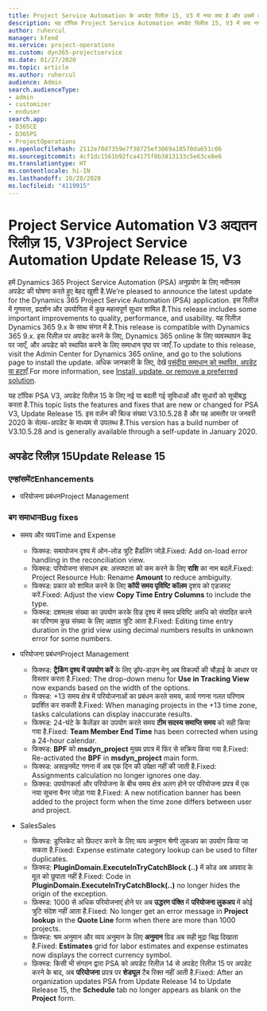```yaml
---
title: Project Service Automation के अपडेट रिलीज़ 15, V3 में नया क्या है और उसमें क्या परिवर्तन हुआ है
description: यह टॉपिक Project Service Automation अपडेट रिलीज़ 15, V3 में क्या नया है, इसके बारे में जानकारी प्रदान करता है.
author: ruhercul
manager: kfend
ms.service: project-operations
ms.custom: dyn365-projectservice
ms.date: 01/27/2020
ms.topic: article
ms.author: ruhercul
audience: Admin
search.audienceType:
- admin
- customizer
- enduser
search.app:
- D365CE
- D365PS
- ProjectOperations
ms.openlocfilehash: 2112e70d7359e7f30725ef3069a18570da651c06
ms.sourcegitcommit: 4cf1dc1561b92fca4175f0b3813133c5e63ce8e6
ms.translationtype: HT
ms.contentlocale: hi-IN
ms.lasthandoff: 10/28/2020
ms.locfileid: "4119915"
---
```

# <a name="project-service-automation-update-release-15-v3"></a><span data-ttu-id="b1d71-103">Project Service Automation V3 अद्यतन रिलीज़ 15, V3</span><span class="sxs-lookup"><span data-stu-id="b1d71-103">Project Service Automation Update Release 15, V3</span></span>

<span data-ttu-id="b1d71-104">हमें Dynamics 365 Project Service Automation (PSA) अनुप्रयोग के लिए नवीनतम अपडेट की घोषणा करते हुए बेहद खुशी है.</span><span class="sxs-lookup"><span data-stu-id="b1d71-104">We’re pleased to announce the latest update for the Dynamics 365 Project Service Automation (PSA) application.</span></span> <span data-ttu-id="b1d71-105">इस रिलीज़ में गुणवत्ता, प्रदर्शन और उपयोगिता में कुछ महत्वपूर्ण सुधार शामिल हैं.</span><span class="sxs-lookup"><span data-stu-id="b1d71-105">This release includes some important improvements to quality, performance, and usability.</span></span> <span data-ttu-id="b1d71-106">यह रिलीज़ Dynamics 365 9.x के साथ संगत में है.</span><span class="sxs-lookup"><span data-stu-id="b1d71-106">This release is compatible with Dynamics 365 9.x.</span></span> <span data-ttu-id="b1d71-107">इस रिलीज़ पर अपडेट करने के लिए, Dynamics 365 online के लिए व्यवस्थापन केंद्र पर जाएँ, और अपडेट को स्थापित करने के लिए समाधान पृष्ठ पर जाएँ.</span><span class="sxs-lookup"><span data-stu-id="b1d71-107">To update to this release, visit the Admin Center for Dynamics 365 online, and go to the solutions page to install the update.</span></span> <span data-ttu-id="b1d71-108">अधिक जानकारी के लिए, देखें [पसंदीदा समाधान को स्थापित, अपडेट या हटाएँ](https://docs.microsoft.com/power-platform/admin/install-remove-preferred-solution).</span><span class="sxs-lookup"><span data-stu-id="b1d71-108">For more information, see [Install, update, or remove a preferred solution](https://docs.microsoft.com/power-platform/admin/install-remove-preferred-solution).</span></span>

<span data-ttu-id="b1d71-109">यह टॉपिक PSA V3, अपडेट रिलीज़ 15 के लिए नई या बदली गई सुविधाओं और सुधारों को सूचीबद्ध करता है.</span><span class="sxs-lookup"><span data-stu-id="b1d71-109">This topic lists the features and fixes that are new or changed for PSA V3, Update Release 15.</span></span> <span data-ttu-id="b1d71-110">इस वर्ज़न की बिल्ड संख्या V3.10.5.28 है और यह आमतौर पर जनवरी 2020 के सेल्फ-अपडेट के माध्यम से उपलब्ध है.</span><span class="sxs-lookup"><span data-stu-id="b1d71-110">This version has a build number of V3.10.5.28 and is generally available through a self-update in January 2020.</span></span>

## <a name="update-release-15"></a><span data-ttu-id="b1d71-111">अपडेट रिलीज़ 15</span><span class="sxs-lookup"><span data-stu-id="b1d71-111">Update Release 15</span></span> 

### <a name="enhancements"></a><span data-ttu-id="b1d71-112">एन्हांसमेंट</span><span class="sxs-lookup"><span data-stu-id="b1d71-112">Enhancements</span></span>

- <span data-ttu-id="b1d71-113">परियोजना प्रबंधन</span><span class="sxs-lookup"><span data-stu-id="b1d71-113">Project Management</span></span>

### <a name="bug-fixes"></a><span data-ttu-id="b1d71-114">बग समाधान</span><span class="sxs-lookup"><span data-stu-id="b1d71-114">Bug fixes</span></span>

- <span data-ttu-id="b1d71-115">समय और व्यय</span><span class="sxs-lookup"><span data-stu-id="b1d71-115">Time and Expense</span></span>

  - <span data-ttu-id="b1d71-116">फिक्स्ड: समायोजन दृश्य में ऑन-लोड त्रुटि हैंडलिंग जोड़ें.</span><span class="sxs-lookup"><span data-stu-id="b1d71-116">Fixed: Add on-load error handling in the reconciliation view.</span></span>
  - <span data-ttu-id="b1d71-117">फिक्स्ड: परियोजना संसाधन हब: अस्पष्टता को कम करने के लिए **राशि** का नाम बदलें.</span><span class="sxs-lookup"><span data-stu-id="b1d71-117">Fixed: Project Resource Hub: Rename **Amount** to reduce ambiguity.</span></span>
  - <span data-ttu-id="b1d71-118">फिक्स्ड: प्रकार को शामिल करने के लिए **कॉपी समय पृविष्टि कॉलम** दृशय को एडजस्ट करें.</span><span class="sxs-lookup"><span data-stu-id="b1d71-118">Fixed: Adjust the view **Copy Time Entry Columns** to include the type.</span></span>
  - <span data-ttu-id="b1d71-119">फिक्स्ड: दशमलव संख्या का उपयोग करके ग्रिड दृश्य में समय प्रविष्टि अवधि को संपादित करने का परिणाम कुछ संख्या के लिए अज्ञात त्रुटि आता है.</span><span class="sxs-lookup"><span data-stu-id="b1d71-119">Fixed: Editing time entry duration in the grid view using decimal numbers results in unknown error for some numbers.</span></span>

- <span data-ttu-id="b1d71-120">परियोजना प्रबंधन</span><span class="sxs-lookup"><span data-stu-id="b1d71-120">Project Management</span></span>

  - <span data-ttu-id="b1d71-121">फिक्स्ड: **ट्रैकिंग दृश्य में उपयोग करें** के लिए ड्रॉप-डाउन मेनू अब विकल्पों की चौड़ाई के आधार पर विस्तार करता है.</span><span class="sxs-lookup"><span data-stu-id="b1d71-121">Fixed: The drop-down menu for **Use in Tracking View** now expands based on the width of the options.</span></span>
  - <span data-ttu-id="b1d71-122">फिक्स्ड: +13 समय क्षेत्र में परियोजनाओं का प्रबंधन करते समय, कार्य गणना गलत परिणाम प्रदर्शित कर सकती है.</span><span class="sxs-lookup"><span data-stu-id="b1d71-122">Fixed: When managing projects in the +13 time zone, tasks calculations can display inaccurate results.</span></span>
  - <span data-ttu-id="b1d71-123">फिक्स्ड: 24-घंटे के कैलेंडर का उपयोग करते समय **टीम सदस्य समाप्ति समय** को सही किया गया है.</span><span class="sxs-lookup"><span data-stu-id="b1d71-123">Fixed: **Team Member End Time** has been corrected when using a 24-hour calendar.</span></span>
  - <span data-ttu-id="b1d71-124">फिक्स्ड: **BPF** को **msdyn_project** मुख्य प्रपत्र में फिर से सक्रिय किया गया है.</span><span class="sxs-lookup"><span data-stu-id="b1d71-124">Fixed: Re-activated the **BPF** in **msdyn_project** main form.</span></span>
  - <span data-ttu-id="b1d71-125">फिक्स्ड: असाइनमेंट गणना में अब एक दिन की उपेक्षा नहीं की जाती है.</span><span class="sxs-lookup"><span data-stu-id="b1d71-125">Fixed: Assignments calculation no longer ignores one day.</span></span>
  - <span data-ttu-id="b1d71-126">फ़िक्स्ड: उपयोगकर्ता और परियोजना के बीच समय क्षेत्र अलग होने पर परियोजना प्रपत्र में एक नया सूचना बैनर जोड़ा गया है.</span><span class="sxs-lookup"><span data-stu-id="b1d71-126">Fixed: A new notification banner has been added to the project form when the time zone differs between user and project.</span></span>

- <span data-ttu-id="b1d71-127">Sales</span><span class="sxs-lookup"><span data-stu-id="b1d71-127">Sales</span></span>

  - <span data-ttu-id="b1d71-128">फ़िक्स्ड: डुप्लिकेट को फ़िल्टर करने के लिए व्यय अनुमान श्रेणी लुकअप का उपयोग किया जा सकता है.</span><span class="sxs-lookup"><span data-stu-id="b1d71-128">Fixed: Expense estimate category lookup can be used to filter duplicates.</span></span>
  - <span data-ttu-id="b1d71-129">फ़िक्स्ड: **PluginDomain.ExecuteInTryCatchBlock (..)** में कोड अब अपवाद के मूल को छुपाता नहीं है.</span><span class="sxs-lookup"><span data-stu-id="b1d71-129">Fixed: Code in **PluginDomain.ExecuteInTryCatchBlock(..)** no longer hides the origin of the exception.</span></span>
  - <span data-ttu-id="b1d71-130">फ़िक्स्ड: 1000 से अधिक परियोजनाएं होने पर अब **उद्धरण पंक्ति** में **परियोजना लुकअप** में कोई त्रुटि संदेश नहीं आता है.</span><span class="sxs-lookup"><span data-stu-id="b1d71-130">Fixed: No longer get an error message in **Project lookup** in the **Quote Line** form when there are more than 1000 projects.</span></span>
  - <span data-ttu-id="b1d71-131">फ़िक्स्ड: श्रम अनुमान और व्यय अनुमान के लिए **अनुमान** ग्रिड अब सही मुद्रा चिह्न दिखाता है.</span><span class="sxs-lookup"><span data-stu-id="b1d71-131">Fixed: **Estimates** grid for labor estimates and expense estimates now displays the correct currency symbol.</span></span>
  - <span data-ttu-id="b1d71-132">फ़िक्स्ड: किसी भी संगठन द्वारा PSA को अपडेट रिलीज़ 14 से अपडेट रिलीज़ 15 पर अपडेट करने के बाद, अब **परियोजना** प्रपत्र पर **शेड्यूल** टैब रिक्त नहीं आती है.</span><span class="sxs-lookup"><span data-stu-id="b1d71-132">Fixed: After an organization updates PSA from Update Release 14 to Update Release 15, the **Schedule** tab no longer appears as blank on the **Project** form.</span></span>
